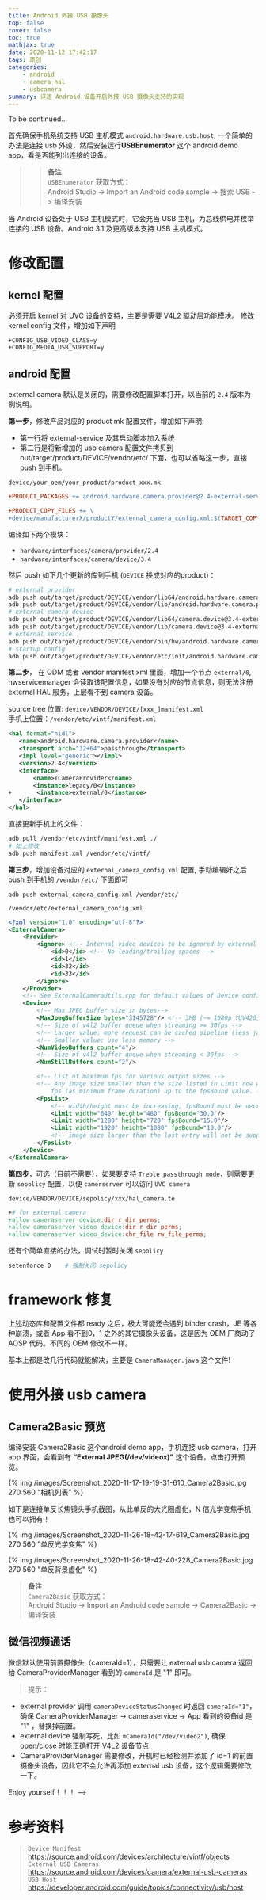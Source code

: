 ```yaml
---
title: Android 外接 USB 摄像头
top: false
cover: false
toc: true
mathjax: true
date: 2020-11-12 17:42:17
tags: 原创
categories:
    - android
    - camera hal
    - usbcamera
summary: 详述 Android 设备开启外接 USB 摄像头支持的实现
---
```


To be continued...
<!-- 
如前述文章所述，Google 在 Android P 上提供了对 usb camera 设备的支持，官方叫法是 `External USB Cameras` ，提供了完整 HALv3 实现并接入到 `CameraProviderManager`；可以让任何三方相机应用轻松调用到外接 USB 摄像头功能，而且使用方法跟内置相机几无差别，都是透过 `Android Camera API2` 调用。

遗憾的是该功能默认关闭，并且 OEM 厂商大概率也会去改 AOSP 代码，比如 multi-caemra，SAT 等功能的实现，有可能会对其造成影响。

这篇文章详述如何开启 Android 手机上原生支持 USB 外接摄像头这个功能。因为底层走 V4L2 接口，所以支持 UVC 驱动的视频设备都能支持，包括常见的单反，微单，PC 机用的 usb 摄像头，网络摄像头等等，应用非常广泛。

目前看网络上还没有这方面的相关资料，一些嵌入式设备可能有类似的功能实现 (基于 `Linux` 或 `Qt`)，基于 android 系统开发的也有可能是直接使用这套方案的。当然也可以实现自己的 HAL 模块并接入 Android Camera HAL 子系统，具体可参考这篇文章介绍 {% post_link Android-Camera-HAL-Treble  Android Camera HAL 新架构 %}

> 提示：
> 需要 root 权限的手机，并且可以源码编译
> 如果都没有，退而求其次，备选方案可参考这篇文章 {% post_link Android-USB-Camera-Implementations  Android USB Camera 的实现方案 %}

<!-- more -->

首先确保手机系统支持 USB 主机模式 `android.hardware.usb.host`, 一个简单的办法是连接 usb 外设，然后安装运行**USBEnumerator** 这个 android demo app，看是否能列出连接的设备。
> > **备注**  
`USBEnumerator` 获取方式：  
Android Studio -> Import an Android code sample -> 搜索 USB -> 编译安装

当 Android 设备处于 USB 主机模式时，它会充当 USB 主机，为总线供电并枚举连接的 USB 设备。Android 3.1 及更高版本支持 USB 主机模式。

# 修改配置

## kernel 配置

必须开启 kernel 对 UVC 设备的支持，主要是需要 V4L2 驱动层功能模块。
修改 kernel config 文件，增加如下声明
```kconfig
+CONFIG_USB_VIDEO_CLASS=y
+CONFIG_MEDIA_USB_SUPPORT=y
```

## android 配置

external camera 默认是关闭的，需要修改配置脚本打开，以当前的 `2.4` 版本为例说明。


**第一步**，修改产品对应的 product mk 配置文件，增加如下声明:
- 第一行将 external-service 及其启动脚本加入系统
- 第二行是将新增加的 usb camera 配置文件拷贝到 out/target/product/DEVICE/vendor/etc/ 下面，也可以省略这一步，直接 push 到手机。

`device/your_oem/your_product/product_xxx.mk`
```mk
+PRODUCT_PACKAGES += android.hardware.camera.provider@2.4-external-service

+PRODUCT_COPY_FILES += \
+device/manufacturerX/productY/external_camera_config.xml:$(TARGET_COPY_OUT_VENDOR)/etc/external_camera_config.xml
```

编译如下两个模块：
- `hardware/interfaces/camera/provider/2.4`
- `hardware/interfaces/camera/device/3.4`

然后 push 如下几个更新的库到手机 (`DEVICE` 换成对应的product)：
```bash
# external provider
adb push out/target/product/DEVICE/vendor/lib64/android.hardware.camera.provider@2.4-external.so /vendor/lib64/
adb push out/target/product/DEVICE/vendor/lib/android.hardware.camera.provider@2.4-external.so /vendor/lib
# external camera device
adb push out/target/product/DEVICE/vendor/lib64/camera.device@3.4-external-impl.so /vendor/lib64
adb push out/target/product/DEVICE/vendor/lib/camera.device@3.4-external-impl.so /vendor/lib/
# external service
adb push out/target/product/DEVICE/vendor/bin/hw/android.hardware.camera.provider@2.4-external-service /vendor/bin/hw/
# startup config
adb push out/target/product/DEVICE/vendor/etc/init/android.hardware.camera.provider@2.4-external-service.rc /vendor/etc/init/
```

**第二步**， 在 ODM 或者 vendor manifest xml 里面，增加一个节点 `external/0`, hwservicemanager 会读取该配置信息，如果没有对应的节点信息，则无法注册 external HAL 服务，上层看不到 camera 设备。

source tree 位置: `device/VENDOR/DEVICE/[xxx_]manifest.xml`  
手机上位置：`/vendor/etc/vintf/manifest.xml`
```xml
<hal format="hidl">
   <name>android.hardware.camera.provider</name>
   <transport arch="32+64">passthrough</transport>
   <impl level="generic"></impl>
   <version>2.4</version>
   <interface>
       <name>ICameraProvider</name>
       <instance>legacy/0</instance>
+       <instance>external/0</instance>
   </interface>
</hal>
```
直接更新手机上的文件：
```bash
adb pull /vendor/etc/vintf/manifest.xml ./
# 如上修改
adb push manifest.xml /vendor/etc/vintf/
```

**第三步**，增加设备对应的 `external_camera_config.xml` 配置, 手动编辑好之后 push 到手机的 `/vendor/etc/` 下面即可
```
adb push external_camera_config.xml /vendor/etc/
```

`/vendor/etc/external_camera_config.xml`
```xml
<?xml version="1.0" encoding="utf-8"?>
<ExternalCamera>
    <Provider>
        <ignore> <!-- Internal video devices to be ignored by external camera HAL -->
            <id>0</id> <!-- No leading/trailing spaces -->
            <id>1</id>
            <id>32</id>
            <id>33</id>
        </ignore>
    </Provider>
    <!-- See ExternalCameraUtils.cpp for default values of Device configurations below -->
    <Device>
        <!-- Max JPEG buffer size in bytes-->
        <MaxJpegBufferSize bytes="3145728"/> <!-- 3MB (~= 1080p YUV420) -->
        <!-- Size of v4l2 buffer queue when streaming >= 30fps -->
        <!-- Larger value: more request can be cached pipeline (less janky)  -->
        <!-- Smaller value: use less memory -->
        <NumVideoBuffers count="4"/>
        <!-- Size of v4l2 buffer queue when streaming < 30fps -->
        <NumStillBuffers count="2"/>

        <!-- List of maximum fps for various output sizes -->
        <!-- Any image size smaller than the size listed in Limit row will report
            fps (as minimum frame duration) up to the fpsBound value. -->
        <FpsList>
            <!-- width/height must be increasing, fpsBound must be decreasing-->
            <Limit width="640" height="480" fpsBound="30.0"/>
            <Limit width="1280" height="720" fpsBound="15.0"/>
            <Limit width="1920" height="1080" fpsBound="10.0"/>
            <!-- image size larger than the last entry will not be supported-->
        </FpsList>
    </Device>
</ExternalCamera>
```


**第四步**，可选（目前不需要），如果要支持 `Treble passthrough mode`，则需要更新 `sepolicy` 配置，以便 `camerserver` 可以访问 `UVC camera`  

`device/VENDOR/DEVICE/sepolicy/xxx/hal_camera.te`
```mk
+# for external camera
+allow cameraserver device:dir r_dir_perms;
+allow cameraserver video_device:dir r_dir_perms;
+allow cameraserver video_device:chr_file rw_file_perms;
```

还有个简单直接的办法，调试时暂时关闭 `sepolicy`
```sh
setenforce 0    # 强制关闭 sepolicy
```

# framework 修复

上述动态库和配置文件都 ready 之后，极大可能还会遇到 binder crash，JE 等各种崩溃，或者 App 看不到0，1 之外的其它摄像头设备，这是因为 OEM 厂商动了 AOSP 代码。不同的 OEM 修改不一样。

基本上都是改几行代码就能解决，主要是 `CameraManager.java` 这个文件! 

# 使用外接 usb camera

## Camera2Basic 预览

编译安装 Camera2Basic 这个android demo app，手机连接 usb camera，打开app 界面，会看到有 **“External JPEG(/dev/videox)"** 这个设备，点击打开预览。

{% img /images/Screenshot_2020-11-17-19-19-31-610_Camera2Basic.jpg 270 560 "相机列表" %}

如下是连接单反长焦镜头手机截图，从此单反的大光圈虚化，N 倍光学变焦手机也可以拥有！

{% img /images/Screenshot_2020-11-26-18-42-17-619_Camera2Basic.jpg 270 560 "单反光学变焦" %}

{% img /images/Screenshot_2020-11-26-18-42-40-228_Camera2Basic.jpg 270 560 "单反背景虚化" %}



> **备注**  
`Camera2Basic` 获取方式：  
Android Studio -> Import an Android code sample -> Camera2Basic -> 编译安装


## 微信视频通话

微信默认使用前置摄像头（cameraId=1），只需要让 external usb camera 返回给 CameraProviderManager 看到的 `cameraId` 是 "1" 即可。


> 提示：  
- external provider 调用 `cameraDeviceStatusChanged` 时返回 `cameraId="1"`，确保 CameraProviderManager -> cameraservice -> App 看到的设备id 是 "1" ，替换掉前置。
- external device 强制写死，比如 `mCameraId("/dev/video2")`, 确保 open/close 时能正确打开 V4L2 设备节点
- CameraProviderManager 需要修改，开机时已经检测并添加了 id=1 的前置摄像头设备，因此它不会允许再添加 external usb 设备，这个逻辑需要修改一下。


Enjoy yourself！！！ -->



# 参考资料
> `Device Manifest`   
https://source.android.com/devices/architecture/vintf/objects  
`External USB Cameras`  
https://source.android.com/devices/camera/external-usb-cameras  
`USB Host`  
https://developer.android.com/guide/topics/connectivity/usb/host